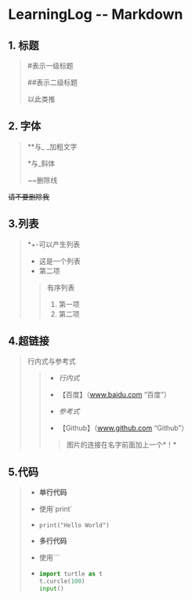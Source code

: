 # LearningLog -- Markdown

## 1. 标题

> #表示一级标题 
>
> ##表示二级标题
>
> 以此类推

## 2. 字体

> **与_ _加粗文字
>
> *与_斜体
>
> ~~删除线

~~请不要删除我~~

## 3.列表

>*+-可以产生列表
>
>+ 这是一个列表
>+ 第二项
>
>> 有序列表
>>
>> 1. 第一项
>> 2. 第二项

## 4.超链接

> 行内式与参考式
>
> > - *行内式*
> >
> > - 【百度】（www.baidu.com “百度”）
> >
> > - *参考式*
> > - 【Github】（www.github.com “Github”）
> >
> > > 图片的连接在名字前面加上一个*！*

## 5.代码

> + __单行代码__
>
> + 使用\`print\`
>
> + `print("Hello World")`
>
> + __多行代码__
>
> + 使用\```
>
> + ```python
>   import turtle as t
>   t.curcle(100)
>   input()
>   ```

